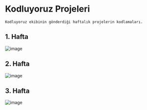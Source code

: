 # Kodluyoruz Projeleri
```
Kodluyoruz ekibinin gönderdiği haftalık projelerin kodlamaları.
```

## 1. Hafta

![image](https://user-images.githubusercontent.com/62007900/154821237-d30bb23b-4835-48ad-bf0e-53a1861197b7.png)


## 2. Hafta

![image](https://user-images.githubusercontent.com/62007900/155898217-b5e67075-8a2e-4b9c-9fae-b16201dd38e9.png)

## 3. Hafta

![image](https://user-images.githubusercontent.com/62007900/156939598-038a7bbd-1b0b-452e-997a-77e42a466a14.png)


